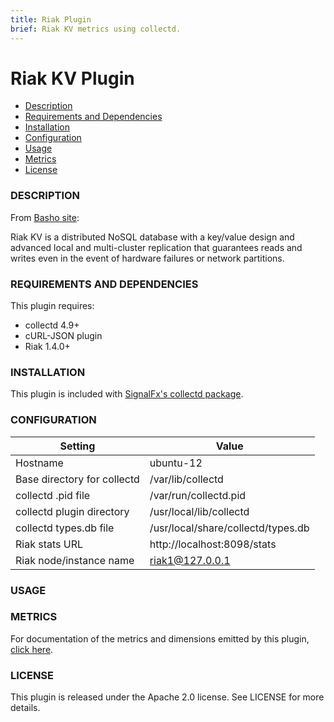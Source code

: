 ```yaml
---
title: Riak Plugin
brief: Riak KV metrics using collectd.
---
```


# Riak KV Plugin

- [Description](#description)
- [Requirements and Dependencies](#requirements-and-dependencies)
- [Installation](#installation)
- [Configuration](#configuration)
- [Usage](#usage)
- [Metrics](#metrics)
- [License](#license)

### DESCRIPTION

From [Basho site](http://basho.com/products/riak-kv/):

Riak KV is a distributed NoSQL database with a key/value design and advanced local and multi-cluster replication that guarantees reads and writes even in the event of hardware failures or network partitions.

### REQUIREMENTS AND DEPENDENCIES

This plugin requires:

- collectd 4.9+
- cURL-JSON plugin
- Riak 1.4.0+

### INSTALLATION

This plugin is included with [SignalFx's collectd package](https://support.signalfx.com/hc/en-us/articles/208080123).

### CONFIGURATION

| Setting	| Value |
|----------|----------|
| Hostname	| ubuntu-12 |
| Base directory for collectd |	/var/lib/collectd |
| collectd .pid file	| /var/run/collectd.pid |
| collectd plugin directory	| /usr/local/lib/collectd |
| collectd types.db file	| /usr/local/share/collectd/types.db |
| Riak stats URL	| http://localhost:8098/stats |
| Riak node/instance name	| riak1@127.0.0.1 |

### USAGE


### METRICS

For documentation of the metrics and dimensions emitted by this plugin, [click here](././docs).

### LICENSE

This plugin is released under the Apache 2.0 license. See LICENSE for more details.
